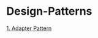 # Design-Patterns

 [1. Adapter Pattern](https://github.com/chkrish9/Design-Patterns/tree/master/Adapter_Pattern "Adapter Pattern")
